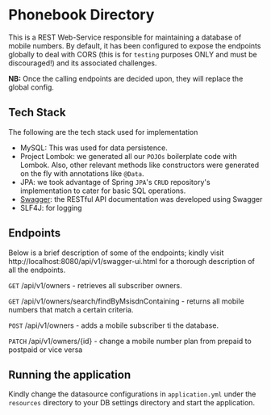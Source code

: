 # Phonebook Directory

This is a REST Web-Service responsible for maintaining a database of mobile
numbers. By default, it has been configured to expose the endpoints globally
to deal with CORS (this is for `testing` purposes ONLY and must be discouraged!)
and its associated challenges.

<b>NB:</b> Once the calling endpoints are decided upon, they will replace the 
global config.

## Tech Stack
The following are the tech stack used for implementation
- MySQL: This was used for data persistence.
- Project Lombok: we generated all our `POJOs` boilerplate code with Lombok.
Also, other relevant methods like constructors were generated on the fly with 
  annotations like `@Data`.
- JPA: we took advantage of Spring `JPA`'s `CRUD` repository's implementation to 
cater for basic SQL operations.
- [Swagger](#swagger): the RESTful API documentation was developed using Swagger 
- SLF4J: for logging


## Endpoints
Below is a brief description of some of the endpoints;
kindly visit http://localhost:8080/api/v1/swagger-ui.html for a thorough
description of all the endpoints.

`GET` /api/v1/owners - retrieves all subscriber owners.

`GET` /api/v1/owners/search/findByMsisdnContaining - returns all mobile numbers
that match a certain criteria.

`POST` /api/v1/owners - adds a mobile subscriber ti the database.

`PATCH` /api/v1/owners/{id} - change a mobile number plan from prepaid to postpaid
or vice versa

## Running the application
Kindly change the datasource configurations in `application.yml` under the
`resources` directory to your DB settings directory and start the application.